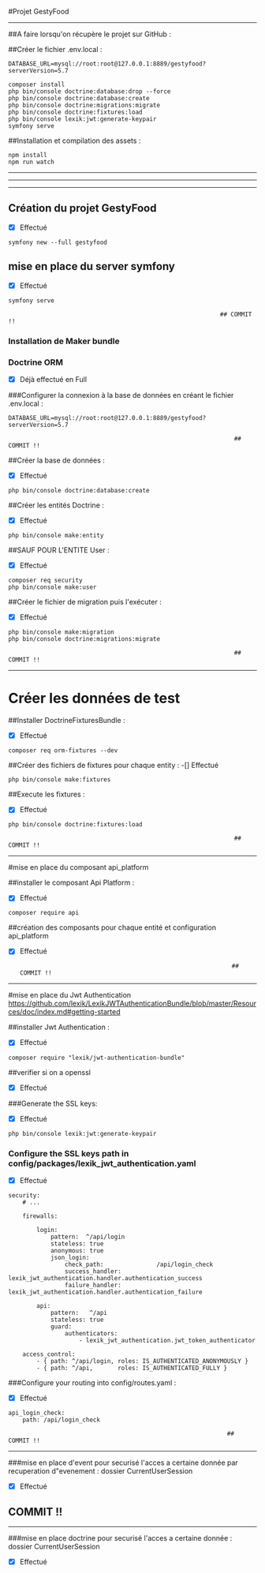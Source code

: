 
#Projet GestyFood
*** 
##A faire lorsqu'on récupère le projet sur GitHub :

##Créer le fichier .env.local :
```dotenv
DATABASE_URL=mysql://root:root@127.0.0.1:8889/gestyfood?serverVersion=5.7
```

```shell script
composer install
php bin/console doctrine:database:drop --force
php bin/console doctrine:database:create
php bin/console doctrine:migrations:migrate
php bin/console doctrine:fixtures:load
php bin/console lexik:jwt:generate-keypair
symfony serve
```

##Installation et compilation des assets :
```shell script
npm install
npm run watch
```
****************************************************************
****************************************************************
****************************************************************
## Création du projet GestyFood
-[X] Effectué
```shell script
symfony new --full gestyfood
```
## mise en place du server symfony
-[x] Effectué
```shell script
symfony serve
```

                                                                ## COMMIT !!

### Installation de Maker bundle
### Doctrine ORM
-[x] Déjà effectué en Full

###Configurer la connexion à la base de données en créant le fichier .env.local :
   ```dotenv
   DATABASE_URL=mysql://root:root@127.0.0.1:8889/gestyfood?serverVersion=5.7
   ```
                                                                    ## COMMIT !!

##Créer la base de données :
-[x] Effectué
```shell script
php bin/console doctrine:database:create
```

##Créer les entités Doctrine :
-[x] Effectué
```shell script
php bin/console make:entity
```

##SAUF POUR L'ENTITE User :
-[x] Effectué
```shell script
composer req security
php bin/console make:user
```

##Créer le fichier de migration puis l'exécuter :
-[x] Effectué
```shell script
php bin/console make:migration
php bin/console doctrine:migrations:migrate
```
                                                                    ## COMMIT !!
*************************************************
# Créer les données de test

##Installer DoctrineFixturesBundle :
-[X] Effectué
```shell script
composer req orm-fixtures --dev
```

##Créer des fichiers de fixtures pour chaque entity :
-[] Effectué
```shell script
php bin/console make:fixtures
```

##Execute les fixtures :
-[x] Effectué
```shell script
php bin/console doctrine:fixtures:load
```
                                                                    ## COMMIT !!
*************************************************

#mise en place du composant api_platform

##installer le composant Api Platform  :
-[x] Effectué
```shell script
composer require api
```
##création  des composants pour chaque entité et configuration api_platform
-[x] Effectué

                                                                  ## COMMIT !!
*************************************************

#mise en place du Jwt Authentication
https://github.com/lexik/LexikJWTAuthenticationBundle/blob/master/Resources/doc/index.md#getting-started

##installer Jwt Authentication  :
-[x] Effectué
```shell script
composer require "lexik/jwt-authentication-bundle"
```
##verifier si on a openssl
-[x] Effectué

###Generate the SSL keys:
-[x] Effectué
```shell script
php bin/console lexik:jwt:generate-keypair
```
### Configure the SSL keys path in config/packages/lexik_jwt_authentication.yaml
-[x] Effectué
```shell script
security:
    # ...
    
    firewalls:

        login:
            pattern:  ^/api/login
            stateless: true
            anonymous: true
            json_login:
                check_path:               /api/login_check
                success_handler:          lexik_jwt_authentication.handler.authentication_success
                failure_handler:          lexik_jwt_authentication.handler.authentication_failure

        api:
            pattern:   ^/api
            stateless: true
            guard:
                authenticators:
                    - lexik_jwt_authentication.jwt_token_authenticator

    access_control:
        - { path: ^/api/login, roles: IS_AUTHENTICATED_ANONYMOUSLY }
        - { path: ^/api,       roles: IS_AUTHENTICATED_FULLY }
```
###Configure your routing into config/routes.yaml :
-[x] Effectué
```shell script
api_login_check:
    path: /api/login_check
```
                                                                  ## COMMIT !!
*************************************************
###mise en place d'event pour securisé l'acces a certaine donnée par recuperation d"evenement :
dossier CurrentUserSession
-[x] Effectué
 ## COMMIT !!
*************************************************
###mise en place doctrine pour securisé l'acces a certaine donnée :
dossier CurrentUserSession
-[x] Effectué